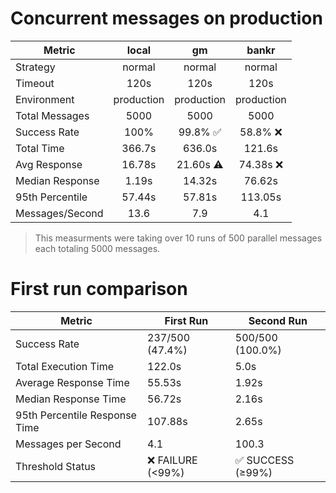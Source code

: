 # Concurrent messages on production

| Metric          |   local    |     gm     |   bankr    |
| --------------- | :--------: | :--------: | :--------: |
| Strategy        |   normal   |   normal   |   normal   |
| Timeout         |    120s    |    120s    |    120s    |
| Environment     | production | production | production |
| Total Messages  |    5000    |    5000    |    5000    |
| Success Rate    |    100%    |  99.8% ✅  |  58.8% ❌  |
| Total Time      |   366.7s   |   636.0s   |   121.6s   |
| Avg Response    |   16.78s   | 21.60s ⚠️  | 74.38s ❌  |
| Median Response |   1.19s    |   14.32s   |   76.62s   |
| 95th Percentile |   57.44s   |   57.81s   |  113.05s   |
| Messages/Second |    13.6    |    7.9     |    4.1     |

> This measurments were taking over 10 runs of 500 parallel messages each totaling 5000 messages.

# First run comparison

| Metric                        | First Run         | Second Run        |
| ----------------------------- | ----------------- | ----------------- |
| Success Rate                  | 237/500 (47.4%)   | 500/500 (100.0%)  |
| Total Execution Time          | 122.0s            | 5.0s              |
| Average Response Time         | 55.53s            | 1.92s             |
| Median Response Time          | 56.72s            | 2.16s             |
| 95th Percentile Response Time | 107.88s           | 2.65s             |
| Messages per Second           | 4.1               | 100.3             |
| Threshold Status              | ❌ FAILURE (<99%) | ✅ SUCCESS (≥99%) |
